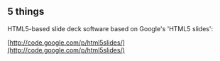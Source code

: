 ## 5 things

HTML5-based slide deck software based on Google's 'HTML5 slides':

[http://code.google.com/p/html5slides/](http://code.google.com/p/html5slides/)